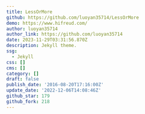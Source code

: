 ```yaml
---
title: LessOrMore
github: https://github.com/luoyan35714/LessOrMore
demo: https://www.hifreud.com/
author: luoyan35714
author_link: https://github.com/luoyan35714
date: 2023-11-29T03:31:56.870Z
description: Jekyll theme.
ssg:
  - Jekyll
css: []
cms: []
category: []
draft: false
publish_date: '2016-08-20T17:16:00Z'
update_date: '2022-12-06T14:08:46Z'
github_star: 179
github_fork: 218
---
```

